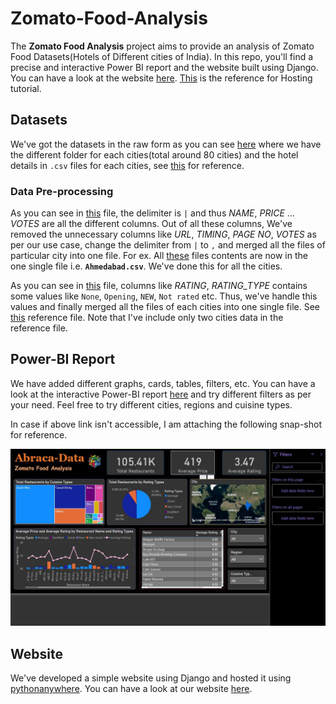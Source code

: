 # Zomato-Food-Analysis
The **Zomato Food Analysis** project aims to provide an analysis of Zomato Food Datasets(Hotels of Different cities of India). In this repo, you'll find a precise and interactive Power BI report and the website built using Django. You can have a look at the website [here](https://zomato.pythonanywhere.com/). [This](https://www.youtube.com/watch?v=A6mTN6G-adM&t=307s) is the reference for Hosting tutorial.  

## Datasets
We've got the datasets in the raw form as you can see [here](Datasets/Raw-Datasets) where we have the different folder for each cities(total around 80 cities) and the hotel details in `.csv` files for each cities, see [this](Datasets/Raw-Datasets/Ahmedabad) for reference.

 ### Data Pre-processing
As you can see in [this](Datasets/Raw-Datasets/Ahmedabad/1-Ahmedabadhotels.csv) file, the delimiter is `|` and thus *NAME*, *PRICE* ... *VOTES* are all the different columns. Out of all these columns, We've removed the unnecessary columns like *URL*, *TIMING*, *PAGE NO*, *VOTES* as per our use case, change the delimiter from `|` to `,` and merged all the files of particular city into one file. For ex. All [these](Datasets/Raw-Datasets/Ahmedabad) files contents are now in the one single file i.e. **`Ahmedabad.csv`**. We've done this for all the cities.  

As you can see in [this](Datasets/Raw-Datasets/Ajmer/18-Ajmerhotels.csv) file, columns like *RATING*, *RATING_TYPE* contains some values like `None`, `Opening`, `NEW`, `Not rated` etc. Thus, we've handle this values and finally merged all the files of each cities into one single file. See [this](/Datasets/Processed-Datasets/Cities.csv) reference file. Note that I've include only two cities data in the reference file.
 
 ## Power-BI Report
 We have added different graphs, cards, tables, filters, etc. You can have a look at the interactive Power-BI report [here](https://app.powerbi.com/view?r=eyJrIjoiZmI4YzZlMDktNjg4ZS00MzJiLTllOWUtMzNkOGYzNWI3ZjdmIiwidCI6ImMxM2U1MTgxLTlkMTItNDIwYS04MmNjLTBkMWRlODU2ZDY2YiJ9) and try different filters as per your need. Feel free to try different cities, regions and cuisine types.


In case if above link isn't accessible, I am attaching the following snap-shot for reference.


![](Power-BI-Report/snapshot.JPG)

## Website
We've developed a simple website using Django and hosted it using [pythonanywhere](https://www.pythonanywhere.com). You can have a look at our website [here](https://zomato.pythonanywhere.com/).
